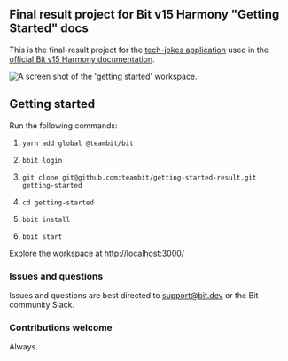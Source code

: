 ## Final result project for Bit v15 Harmony "Getting Started" docs

This is the final-result project for the [tech-jokes application](https://github.com/teambit/getting-started) used in the [official Bit v15 Harmony documentation](https://harmony-docs.bit.dev/docs/getting-started/install-bit).

![A screen shot of the 'getting started' workspace](https://user-images.githubusercontent.com/49904302/108791974-eef57d80-7588-11eb-9732-14fb23bff90c.png).  

## Getting started

Run the following commands:

1. `yarn add global @teambit/bit`

2. `bbit login`

3. `git clone git@github.com:teambit/getting-started-result.git getting-started`

4. `cd getting-started`

5. `bbit install`

6. `bbit start`

Explore the workspace at http://localhost:3000/

### Issues and questions

Issues and questions are best directed to support@bit.dev or the Bit community Slack.


### Contributions welcome

Always.
